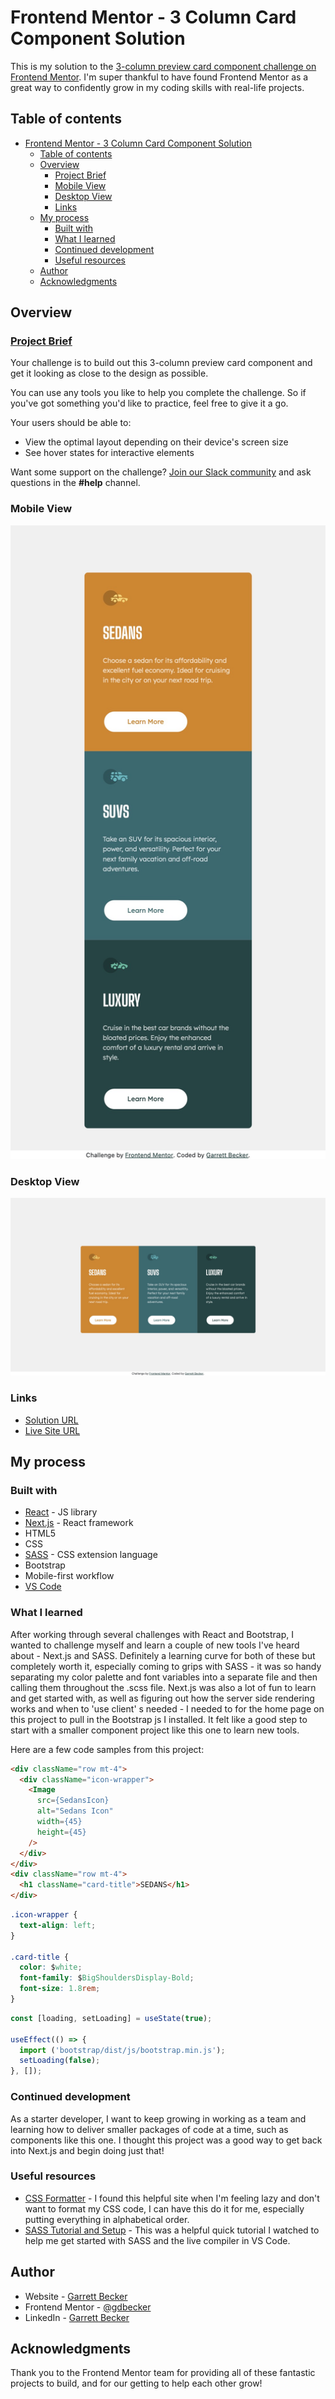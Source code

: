 # Frontend Mentor - 3 Column Card Component Solution

This is my solution to the [3-column preview card component challenge on Frontend Mentor](https://www.frontendmentor.io/challenges/3column-preview-card-component-pH92eAR2-). I'm super thankful to have found Frontend Mentor as a great way to confidently grow in my coding skills with real-life projects. 

## Table of contents

- [Frontend Mentor - 3 Column Card Component Solution](#frontend-mentor---3-column-card-component-solution)
  - [Table of contents](#table-of-contents)
  - [Overview](#overview)
    - [Project Brief](#project-brief)
    - [Mobile View](#mobile-view)
    - [Desktop View](#desktop-view)
    - [Links](#links)
  - [My process](#my-process)
    - [Built with](#built-with)
    - [What I learned](#what-i-learned)
    - [Continued development](#continued-development)
    - [Useful resources](#useful-resources)
  - [Author](#author)
  - [Acknowledgments](#acknowledgments)

## Overview

### [Project Brief](./project%20brief/)

Your challenge is to build out this 3-column preview card component and get it looking as close to the design as possible.

You can use any tools you like to help you complete the challenge. So if you've got something you'd like to practice, feel free to give it a go.

Your users should be able to:

- View the optimal layout depending on their device's screen size
- See hover states for interactive elements

Want some support on the challenge? [Join our Slack community](https://www.frontendmentor.io/slack) and ask questions in the **#help** channel.

### Mobile View

![](./3-column-card-mobile.jpg)

### Desktop View

![](./3-column-card-desktop.jpg)

### Links

- [Solution URL](https://www.frontendmentor.io/solutions/3column-card-with-nextjs-sass-voBV4ThwSG)
- [Live Site URL](https://3-column-card-gdbecker.netlify.app)

## My process

### Built with

- [React](https://reactjs.org/) - JS library
- [Next.js](https://nextjs.org) - React framework
- HTML5
- CSS
- [SASS](https://sass-lang.com) - CSS extension language
- Bootstrap
- Mobile-first workflow
- [VS Code](https://code.visualstudio.com)

### What I learned

After working through several challenges with React and Bootstrap, I wanted to challenge myself and learn a couple of new tools I've heard about - Next.js and SASS. Definitely a learning curve for both of these but completely worth it, especially coming to grips with SASS - it was so handy separating my color palette and font variables into a separate file and then calling them throughout the .scss file. Next.js was also a lot of fun to learn and get started with, as well as figuring out how the server side rendering works and when to 'use client' s needed - I needed to for the home page on this project to pull in the Bootstrap js I installed. It felt like a good step to start with a smaller component project like this one to learn new tools.

Here are a few code samples from this project:

```html
<div className="row mt-4">
  <div className="icon-wrapper"> 
    <Image 
      src={SedansIcon}
      alt="Sedans Icon"
      width={45}
      height={45}           
    />
  </div>
</div>
<div className="row mt-4">
  <h1 className="card-title">SEDANS</h1>
</div>
```

```css
.icon-wrapper {
  text-align: left;
}

.card-title {
  color: $white;
  font-family: $BigShouldersDisplay-Bold;
  font-size: 1.8rem;
}
```

```js
const [loading, setLoading] = useState(true);

useEffect(() => {
  import ('bootstrap/dist/js/bootstrap.min.js');
  setLoading(false);
}, []);
```

### Continued development

As a starter developer, I want to keep growing in working as a team and learning how to deliver smaller packages of code at a time, such as components like this one. I thought this project was a good way to get back into Next.js and begin doing just that!

### Useful resources

- [CSS Formatter](http://www.lonniebest.com/FormatCSS/) - I found this helpful site when I'm feeling lazy and don't want to format my CSS code, I can have this do it for me, especially putting everything in alphabetical order.
- [SASS Tutorial and Setup](https://www.youtube.com/watch?v=txg2fCPsYYU&t=241s) - This was a helpful quick tutorial I watched to help me get started with SASS and the live compiler in VS Code.

## Author

- Website - [Garrett Becker]()
- Frontend Mentor - [@gdbecker](https://www.frontendmentor.io/profile/gdbecker)
- LinkedIn - [Garrett Becker](https://www.linkedin.com/in/garrett-becker-923b4a106/)

## Acknowledgments

Thank you to the Frontend Mentor team for providing all of these fantastic projects to build, and for our getting to help each other grow!
